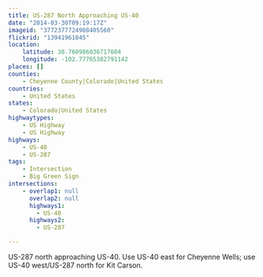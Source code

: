 ```yaml
---
title: US-287 North Approaching US-40
date: "2014-03-30T09:19:17Z"
imageid: "3772377724908405560"
flickrid: "13941961045"
location:
    latitude: 38.760986036717604
    longitude: -102.77765382791142
places: []
counties:
    - Cheyenne County|Colorado|United States
countries:
    - United States
states:
    - Colorado|United States
highwaytypes:
    - US Highway
    - US Highway
highways:
    - US-40
    - US-287
tags:
    - Intersection
    - Big Green Sign
intersections:
    - overlap1: null
      overlap2: null
      highways1:
        - US-40
      highways2:
        - US-287

---
```

US-287 north approaching US-40.  Use US-40 east for Cheyenne Wells; use US-40 west/US-287 north for Kit Carson.